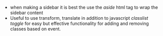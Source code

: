 - when making a sidebar it is best the use the <i>aside</i> html tag to wrap the sidebar content
- Useful to use transform, translate in addition to javascript <i>classlist toggle</i> for easy but effective functionality for adding and removing classes based on event.